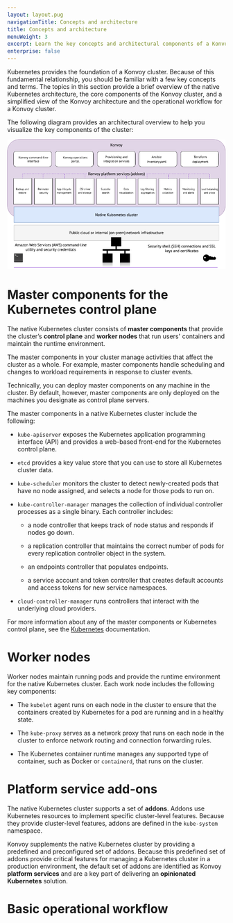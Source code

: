 ```yaml
---
layout: layout.pug
navigationTitle: Concepts and architecture
title: Concepts and architecture
menuWeight: 3
excerpt: Learn the key concepts and architectural components of a Konvoy cluster
enterprise: false
---
```

Kubernetes provides the foundation of a Konvoy cluster. Because of this fundamental relationship, you should be familiar with a few key concepts and terms.
The topics in this section provide a brief overview of the native Kubernetes architecture, the core components of the Konvoy cluster, and a simplified view of the Konvoy architecture and the operational workflow for a Konvoy cluster.

The following diagram provides an architectural overview to help you visualize the key components of the cluster:

![Architectual overview](../img/Simplified-Konvoy-architecture.png)

# Master components for the Kubernetes control plane

The native Kubernetes cluster consists of **master components** that provide the cluster’s **control plane** and **worker nodes** that run users' containers and maintain the runtime environment.

The master components in your cluster manage activities that affect the cluster as a whole.
For example, master components handle scheduling and changes to workload requirements in response to cluster events.

Technically, you can deploy master components on any machine in the cluster.
By default, however, master components are only deployed on the machines you designate as control plane servers.

The master components in a native Kubernetes cluster include the following:

- `kube-apiserver` exposes the Kubernetes application programming interface (API) and provides a web-based front-end for the Kubernetes control plane.

- `etcd` provides a key value store that you can use to store all Kubernetes cluster data.

- `kube-scheduler` monitors the cluster to detect newly-created pods that have no node assigned, and selects a node for those pods to run on.

- `kube-controller-manager` manages the collection of individual controller processes as a single binary.
Each controller includes:

    - a node controller that keeps track of node status and responds if nodes go down.

    - a replication controller that maintains the correct number of pods for every replication controller object in the system.

    - an endpoints controller that populates endpoints.

    - a service account and token controller that creates default accounts and access tokens for new service namespaces.

- `cloud-controller-manager` runs controllers that interact with the underlying cloud providers.

For more information about any of the master components or Kubernetes control plane, see the [Kubernetes](https://kubernetes.io/docs/concepts/overview/components/) documentation.

# Worker nodes

Worker nodes maintain running pods and provide the runtime environment for the native Kubernetes cluster.
Each work node includes the following key components:

- The `kubelet` agent runs on each node in the cluster to ensure that the containers created by Kubernetes for a pod are running  and in a healthy state.

- The `kube-proxy` serves as a network proxy that runs on each node in the cluster to enforce network routing and connection forwarding rules.

- The Kubernetes container runtime manages any supported type of container, such as Docker or `containerd`, that runs on the cluster.

# Platform service add-ons

The native Kubernetes cluster supports a set of **addons**. Addons use Kubernetes resources to implement specific cluster-level features. Because they provide cluster-level features, addons are defined in the `kube-system` namespace.

Konvoy supplements the native Kubernetes cluster by providing a predefined and preconfigured set of addons. Because this predefined set of addons provide critical features for managing a Kubernetes cluster in a production environment, the default set of addons are identified as Konvoy **platform services** and are a key part of delivering an **opinionated Kubernetes** solution.

# Basic operational workflow
